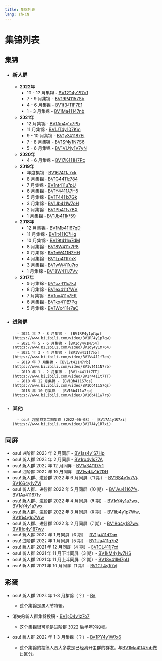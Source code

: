 ```yaml
---
title: 集锦列表
lang: zh-CN
---
```


# 集锦列表

## 集锦

<!-- 新的放上面 -->

- ### 新人群
	- **2022年**
		- 10 - 12 月集锦 - [BV12D4y157u1](https://www.bilibili.com/video/BV12D4y157u1)
		- 7 - 9 月集锦 - [BV19P41157Sb](https://www.bilibili.com/video/BV19P41157Sb)
		- 4 - 6 月集锦 - [BV1f3411F7E1](https://www.bilibili.com/video/BV1f3411F7E1)
		- 1 - 3 月集锦 - [BV1Ma41147nb](https://www.bilibili.com/video/BV1Ma41147nb)
	- **2021年**
		- 12 月集锦 - [BV1Ap4y1x7Pb](https://www.bilibili.com/video/BV1Ap4y1x7Pb)
		- 11 月集锦 - [BV1JT4y1Q7Km](https://www.bilibili.com/video/BV1JT4y1Q7Km)
		- 9 - 10 月集锦 -  [BV1y341187Ei](https://www.bilibili.com/video/BV1y341187Ei)
		- 7 - 8 月集锦 -  [BV1Sf4y1N7S6](https://www.bilibili.com/video/BV1Sf4y1N7S6)
		- 5 - 6 月集锦 - [BV1VU4y1V7yN](https://www.bilibili.com/video/BV1VU4y1V7yN)
	- **2020年**
		- 4 - 6 月集锦 - [BV17K411H7Pc](https://www.bilibili.com/video/BV17K411H7Pc)
	- **2019年**
		- 年度集锦 - [BV167411J7xk](https://www.bilibili.com/video/BV167411J7xk)
		- 8 月集锦 - [BV1G4411z784](https://www.bilibili.com/video/BV1G4411z784)
		- 7 月集锦 - [BV1nt411u7pU](https://www.bilibili.com/video/BV1nt411u7pU)
		- 6 月集锦 - [BV1Y4411A7H5](https://www.bilibili.com/video/BV1Y4411A7H5)
		- 5 月集锦 - [BV1T4411x7Gk](https://www.bilibili.com/video/BV1T4411x7Gk)
		- 3 月集锦 - [BV1Jb411W7oH](https://www.bilibili.com/video/BV1Jb411W7oH)
		- 2 月集锦 - [BV1Pb411v7BX](https://www.bilibili.com/video/BV1Pb411v7BX)
		- 1 月集锦 - [BV1Jb411k759](https://www.bilibili.com/video/BV1Jb411k759)
	- **2018年**
		- 12 月集锦 - [BV1Mb41167qD](https://www.bilibili.com/video/BV1Mb41167qD)
		- 11 月集锦 - [BV1it411C7Hg](https://www.bilibili.com/video/BV1it411C7Hg)
		- 10 月集锦 - [BV19t411m7dM](https://www.bilibili.com/video/BV19t411m7dM)
		- 8 月集锦 - [BV18W411k7P8](https://www.bilibili.com/video/BV18W411k7P8)
		- 5 月集锦 - [BV1eW411N7HH](https://www.bilibili.com/video/BV1eW411N7HH)
		- 4 月集锦 - [BV1Lp411f7nX](https://www.bilibili.com/video/BV1Lp411f7nX)
		- 3 月集锦 - [BV1wW411u7ro](https://www.bilibili.com/video/BV1wW411u7ro)
		- 1 月集锦 - [BV18W411J7Vv](https://www.bilibili.com/video/BV18W411J7Vv)
	- **2017年**
		- 9 月集锦 - [BV1bx411u7kJ](https://www.bilibili.com/video/BV1bx411u7kJ)
		- 8 月集锦 - [BV1ex411t7WV](https://www.bilibili.com/video/BV1ex411t7WV)
		- 7 月集锦 - [BV1ux411p7EK](https://www.bilibili.com/video/BV1ux411p7EK)
		- 6 月集锦 - [BV1kx411B7Pq](https://www.bilibili.com/video/BV1kx411B7Pq)
		- 5 月集锦 - [BV1Wx411e7aC](https://www.bilibili.com/video/BV1Wx411e7aC)
- ### 进阶群
		- 2021 年 7 - 8 月集锦 -  [BV1RP4y1p7qw](https://www.bilibili.com/video/BV1RP4y1p7qw)
		- 2021 年 5 - 6 月集锦 - [BV1dy4y1M764](https://www.bilibili.com/video/BV1dy4y1M764)
		- 2021 年 3 - 4 月集锦 - [BV1Vw411f7eo](https://www.bilibili.com/video/BV1Vw411f7eo)
		- 2019 年 7 月集锦 - [BV1vt411N7rb](https://www.bilibili.com/video/BV1vt411N7rb)
		- 2019 年 1 - 2 月集锦 - [BV1r4411t7TT](https://www.bilibili.com/video/BV1r4411t7TT)
		- 2018 年 12 月集锦 - [BV1Qb411S7qs](https://www.bilibili.com/video/BV1Qb411S7qs)
		- 2018 年 10 月集锦 - [BV16b411w7rp](https://www.bilibili.com/video/BV16b411w7rp)
- ### 其他
		- osu! 超星群第二期集锦 (2022-06-08) - [BV17A4y1R7xi](https://www.bilibili.com/video/BV17A4y1R7xi)


## 同屏

- osu! 进阶群 2023 年 2 月同屏 - [BV1ss4y1S7Hp](https://www.bilibili.com/video/BV1ss4y1S7Hp)
- osu! 新人群 2023 年 2 月同屏 - [BV1ro4y1s77A](https://www.bilibili.com/video/BV1ro4y1s77A)
- osu! 新人群 2022 年 12 月同屏 - [BV1a3411D7r1](https://www.bilibili.com/video/BV1a3411D7r1)
- osu! 进阶群 2022 年 10 月同屏 - [BV1wd4y1b7DH](https://www.bilibili.com/video/BV1wd4y1b7DH)
- osu! 新人群、进阶群 2022 年 6 月同屏（11 期）- [BV16S4y1v7Vj](https://www.bilibili.com/video/BV16S4y1v7Vj?p=1)、[BV16S4y1v7Vj](https://www.bilibili.com/video/BV16S4y1v7Vj?p=2)
- osu! 新人群、进阶群 2022 年 5 月同屏（10 期）- [BV1Au41167fv](https://www.bilibili.com/video/BV1Au41167fv?p=1)、[BV1Au41167fv](https://www.bilibili.com/video/BV1Au41167fv?p=2)
- osu! 新人群、进阶群 2022 年 4 月同屏（9 期）- [BV1eY4y1a7wx](https://www.bilibili.com/video/BV1eY4y1a7wx?p=1)、[BV1eY4y1a7wx](https://www.bilibili.com/video/BV1eY4y1a7wx?p=2)
- osu! 新人群、进阶群 2022 年 3 月同屏（8 期）- [BV1fb4y1p7Ww](https://www.bilibili.com/video/BV1fb4y1p7Ww?p=1)、[BV1fb4y1p7Ww](https://www.bilibili.com/video/BV1fb4y1p7Ww?p=2)
- osu! 新人群、进阶群 2022 年 2 月同屏（7 期）- [BV1Hq4y187wv](https://www.bilibili.com/video/BV1Hq4y187wv?p=1)、[BV1Hq4y187wv](https://www.bilibili.com/video/BV1Hq4y187wv?p=2)
- osu! 新人群 2022 年 1 月同屏（6 期）- [BV1ju411d7em](https://www.bilibili.com/video/BV1ju411d7em)
- osu! 进阶群 2022 年 1 月同屏（5 期）- [BV1Ua411q7p2](https://www.bilibili.com/video/BV1Ua411q7p2)
- osu! 新人群 2021 年 12 月同屏（4 期）- [BV1CL411j7cd](https://www.bilibili.com/video/BV1CL411j7cd)
- osu! 新人群 2021 年 11 月下半同屏（3 期）- [BV1kM4y1w7HS](https://www.bilibili.com/video/BV1kM4y1w7HS)
- osu! 新人群 2021 年 11 月上半同屏（2 期）- [BV18v411M7pU](https://www.bilibili.com/video/BV18v411M7pU)
- osu! 新人群 2021 年 10 月同屏（1 期）- [BV1CL4y1i7yt](https://www.bilibili.com/video/BV1CL4y1i7yt)

## 彩蛋

- osu! 新人群 2023 年 1-3 月集锦（？）- [BV](https://www.bilibili.com/video/)
  - 这个集锦是愚人节特辑。
- 消失的新人群集锦投稿 - [BV1pD4y1z7o7](https://www.bilibili.com/video/BV1pD4y1z7o7)
  - 这个集锦很可能是进阶群 2022 后半年的投稿。

- osu! 新人群 2022 年 1-3 月集锦（？）- [BV1PY4y1W7x6](https://www.bilibili.com/video/BV1Ma41147nb)
  - 这个集锦的投稿人员大多数是已经离开主群的群友。与[BV1Ma41147nb](https://www.bilibili.com/video/BV1Ma41147nb)做出区分。
